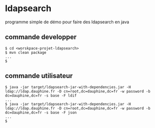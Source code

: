 # ldapsearch
programme simple de démo pour faire des ldapsearch en java

## commande developper

~~~shell
$ cd <worskpace-projet-ldapsearch>
$ mvn clean package
...
$ 
~~~

## commande utilisateur

~~~shell
$ java -jar target/ldapsearch-jar-with-dependencies.jar -H ldap://ldap.dauphine.fr -D cn=root,dc=dauphine,dc=fr -w password -b dc=dauphine,dc=fr -s base -F ldif
...
$ java -jar target/ldapsearch-jar-with-dependencies.jar -H ldap://ldap.dauphine.fr -D cn=root,dc=dauphine,dc=fr -w password -b dc=dauphine,dc=fr -s base -F json
...
$ 
~~~
